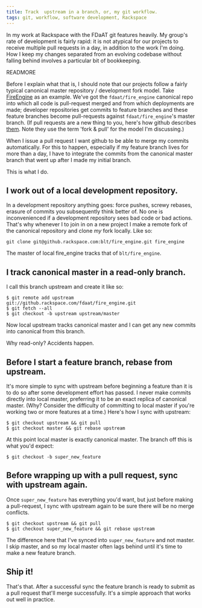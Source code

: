 ```yaml
---
title: Track  upstream in a branch, or, my git workflow.
tags: git, workflow, software development, Rackspace
---
```


In my work at Rackspace with the FDaAT git features heavily. My group's rate of
development is fairly rapid: it is not atypical for our projects to receive
multiple pull requests in a day, in addition to the work I'm doing. How I keep
my changes separated from an evolving codebase without falling behind involves a
particular bit of bookkeeping.

READMORE

Before I explain what that is, I should note that our projects follow a fairly
typical canonical master repository / development fork model. Take
[FireEngine](http://www.rackspace.com/blog/how-rackspace-is-using-erlang/) as an
example. We've got the `fdaat/fire_engine` canonical repo into which all code is
pull-request merged and from which deployments are made; developer repositories
get commits to feature branches and these feature branches become pull-requests
against `fdaat/fire_engine`'s master branch. (If pull requests are a new thing
to you, here's how github describes
[them](https://help.github.com/articles/using-pull-requests). Note they use the
term 'fork & pull' for the model I'm discussing.)

When I issue a pull request I want github to be able to merge my commits
automatically. For this to happen, especially if my feature branch lives for
more than a day, I have to integrate the commits from the canonical master
branch that went up after I made my initial branch.

This is what I do.

## I work out of a local development repository.

In a development repository anything goes: force pushes, screwy rebases, erasure
of commits you subsequently think better of. No one is inconvenienced if a
development repository sees bad code or bad actions. That's why whenever I to
join in on a new project I make a remote fork of the canonical repository and
clone _my_ fork locally. Like so:

    git clone git@github.rackspace.com:blt/fire_engine.git fire_engine

The master of local fire_engine tracks that of `blt/fire_engine`.

## I track canonical master in a read-only branch.

I call this branch upstream and create it like so:

    $ git remote add upstream git://github.rackspace.com/fdaat/fire_engine.git
    $ git fetch --all
    $ git checkout -b upstream upstream/master

Now local upstream tracks canonical master and I can get any new commits into
canonical from this branch.

Why read-only? Accidents happen.

## Before I start a feature branch, rebase from upstream.

It's more simple to sync with upstream before beginning a feature than it is to
do so after some development effort has passed. I never make commits directly
into local master, preferring it to be an exact replica of canonical
master. (Why? Consider the difficulty of committing to local master if you're
working two or more features at a time.) Here's how I sync with upstream:

    $ git checkout upstream && git pull
    $ git checkout master && git rebase upstream

At this point local master is exactly canonical master. The branch off this is
what you'd expect:

    $ git checkout -b super_new_feature

## Before wrapping up with a pull request, sync with upstream again.

Once `super_new_feature` has everything you'd want, but just before making a
pull-request, I sync with upstream again to be sure there will be no merge
conflicts.

    $ git checkout upstream && git pull
    $ git checkout super_new_feature && git rebase upstream

The difference here that I've synced into `super_new_feature` and not
master. I skip master, and so my local master often lags behind until it's time
to make a new feature branch.

## Ship it!

That's that. After a successful sync the feature branch is ready to submit as a
pull request that'll merge successfully. It's a simple approach that works out
well in practice.
